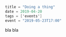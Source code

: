 ```meta
title = "Doing a thing"
date = 2019-04-20
tags = ['events']
event = "2019-05-23T17:00"
```
bla bla
